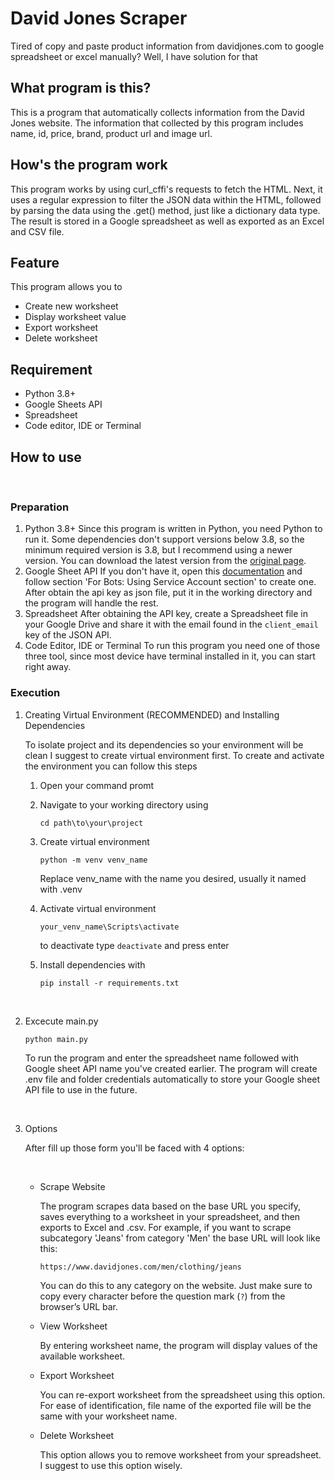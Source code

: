 # David Jones Scraper

Tired of copy and paste product information from davidjones.com to google spreadsheet or excel manually? Well, I have solution for that
<br>

## What program is this?

This is a program that automatically collects information from the David Jones website. The information that collected by this program includes name, id, price, brand, product url and image url.
<br>

## How's the program work

This program works by using curl_cffi's requests to fetch the HTML. Next, it uses a regular expression to filter the JSON data within the HTML, followed by parsing the data using the .get() method, just like a dictionary data type. The result is stored in a Google spreadsheet as well as exported as an Excel and CSV file.
<br>

## Feature

This program allows you to

- Create new worksheet
- Display worksheet value
- Export worksheet
- Delete worksheet
  <br>

## Requirement

- Python 3.8+
- Google Sheets API
- Spreadsheet
- Code editor, IDE or Terminal
  <br>

## How to use

<br>

### Preparation

1. Python 3.8+
   Since this program is written in Python, you need Python to run it. Some dependencies don't support versions below 3.8, so the minimum required version is 3.8, but I recommend using a newer version. You can download the latest version from the [original page](https://www.python.org/downloads/).
   <br>
2. Google Sheet API
   If you don't have it, open this [documentation](https://docs.gspread.org/en/latest/oauth2.html) and follow section 'For Bots: Using Service Account section' to create one. After obtain the api key as json file, put it in the working directory and the program will handle the rest.
   <br>
3. Spreadsheet
   After obtaining the API key, create a Spreadsheet file in your Google Drive and share it with the email found in the `client_email` key of the JSON API.
   <br>
4. Code Editor, IDE or Terminal
   To run this program you need one of those three tool, since most device have terminal installed in it, you can start right away.
   <br>

### Execution

1. Creating Virtual Environment (RECOMMENDED) and Installing Dependencies
   
   To isolate project and its dependencies so your environment will be clean I suggest to create virtual environment first. To create and activate the environment you can follow this steps
   <br>
   
   1. Open your command promt
   2. Navigate to your working directory using
      
      ```
      cd path\to\your\project
      ```
   3. Create virtual environment
      
      ```
      python -m venv venv_name
      ```
      
      Replace venv_name with the name you desired, usually it named with .venv
   4. Activate virtual environment
      
      ```
      your_venv_name\Scripts\activate
      ```
      
      to deactivate type ``deactivate`` and press enter
   5. Install dependencies with
      
      ```
      pip install -r requirements.txt
      ```
      
      <br>
2. Excecute main.py
   
   ```
   python main.py
   ```
   
   To run the program and enter the spreadsheet name followed with Google sheet API name you've created earlier. The program will create .env file and folder credentials automatically to store your Google sheet API file to use in the future.
   
   <br>
3. Options
   
   After fill up those form you'll be faced with 4 options:
   
   <br>
   
   * Scrape Website
     
     The program scrapes data based on the base URL you specify, saves everything to a worksheet in your spreadsheet, and then exports to Excel and .csv. For example, if you want to scrape subcategory 'Jeans' from category 'Men' the base URL will look like this:
     
     ```
     https://www.davidjones.com/men/clothing/jeans
     ```
     You can do this to any category on the website. Just make sure to copy every character before the question mark (`?`) from the browser’s URL bar.
     <br>
   * View Worksheet
     
     By entering worksheet name, the program will display values of the available worksheet.
     <br>
   * Export Worksheet
     
     You can re-export worksheet from the spreadsheet using this option. For ease of identification, file name of   the exported file will be the same with your worksheet name.
     <br>
   * Delete Worksheet
     
     This option allows you to remove worksheet from your spreadsheet. I suggest to use this option wisely.

